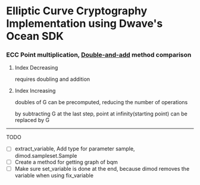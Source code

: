 # Elliptic Curve Cryptography Implementation using Dwave's Ocean SDK

### ECC Point multiplication, [Double-and-add](https://en.wikipedia.org/wiki/Elliptic_curve_point_multiplication#Double-and-add) method comparison

1. Index Decreasing

   requires doubling and addition

2. Index Increasing

   doubles of G can be precomputed, reducing the number of operations

   by subtracting G at the last step, point at infinity(starting point) can be replaced by G

---

TODO

- [ ] extract_variable, Add type for parameter sample, dimod.sampleset.Sample
- [ ] Create a method for getting graph of bqm
- [ ] Make sure set_variable is done at the end, because dimod removes the variable when using fix_variable
